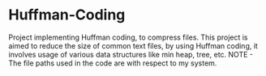 # Huffman-Coding
Project implementing Huffman coding, to compress files. This project is aimed to reduce the size of common text files, by using Huffman coding, it involves usage of various data structures like min heap, tree, etc.
NOTE - The file paths used in the code are with respect to my system.
